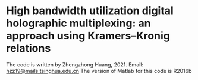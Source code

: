 # High bandwidth utilization digital holographic multiplexing: an approach using Kramers–Kronig relations
The code is written by Zhengzhong Huang, 2021.
Email: hzz19@mails.tsinghua.edu.cn
The version of Matlab for this code is R2016b
